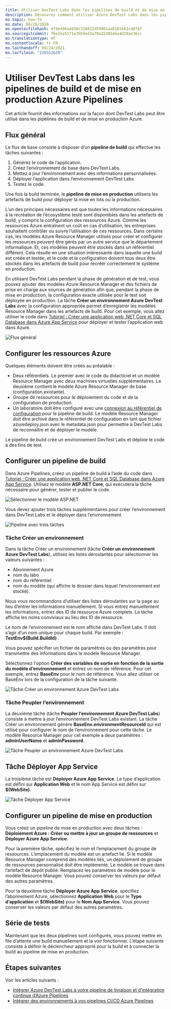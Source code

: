 ```yaml
---
title: Utiliser DevTest Labs dans les pipelines de build et de mise en production Azure Pipelines
description: Découvrez comment utiliser Azure DevTest Labs dans les pipelines de build et de mise en production Azure.
ms.topic: how-to
ms.date: 06/26/2020
ms.openlocfilehash: df9e496aa930c328832d59901aa8165e61cd076f
ms.sourcegitcommit: f6e2ea5571e35b9ed3a79a22485eba4d20ae36cc
ms.translationtype: HT
ms.contentlocale: fr-FR
ms.lasthandoff: 09/24/2021
ms.locfileid: "128552620"
---
```

# <a name="use-devtest-labs-in-azure-pipelines-build-and-release-pipelines"></a>Utiliser DevTest Labs dans les pipelines de build et de mise en production Azure Pipelines
Cet article fournit des informations sur la façon dont DevTest Labs peut être utilisé dans les pipelines de build et de mise en production Azure. 

## <a name="overall-flow"></a>Flux général
Le flux de base consiste à disposer d’un **pipeline de build** qui effectue les tâches suivantes :

1. Générez le code de l’application.
1. Créez l’environnement de base dans DevTest Labs.
1. Mettez à jour l’environnement avec des informations personnalisées.
1. Déployer l’application dans l’environnement DevTest Labs
1. Testez le code. 

Une fois la build terminée, le **pipeline de mise en production** utilisera les artefacts de build pour déployer la mise en lots ou la production. 

L’un des principes nécessaires est que toutes les informations nécessaires à la recréation de l’écosystème testé sont disponibles dans les artefacts de build, y compris la configuration des ressources Azure. Comme les ressources Azure entraînent un coût en cas d’utilisation, les entreprises souhaitent contrôler ou suivre l’utilisation de ces ressources. Dans certains cas, les modèles Azure Resource Manager utilisés pour créer et configurer les ressources peuvent être gérés par un autre service que le département informatique. Et, ces modèles peuvent être stockés dans un référentiel différent. Cela résulte en une situation intéressante dans laquelle une build est créée et testée, et le code et la configuration doivent tous deux être stockés dans les artefacts de build pour recréer correctement le système en production. 

En utilisant DevTest Labs pendant la phase de génération et de test, vous pouvez ajouter des modèles Azure Resource Manager et des fichiers de prise en charge aux sources de génération afin que, pendant la phase de mise en production, la configuration exacte utilisée pour le test soit déployée en production. La tâche **Créer un environnement Azure DevTest Labs** avec la configuration appropriée permet d’enregistrer les modèles Resource Manager dans les artefacts de build. Pour cet exemple, vous allez utiliser le code dans [Tutoriel : Créer une application web .NET Core et SQL Database dans Azure App Service](../app-service/tutorial-dotnetcore-sqldb-app.md) pour déployer et tester l’application web dans Azure.

![Flux général](./media/use-devtest-labs-build-release-pipelines/overall-flow.png)

## <a name="set-up-azure-resources"></a>Configurer les ressources Azure
Quelques éléments doivent être créés au préalable :

- Deux référentiels. Le premier avec le code du didacticiel et un modèle Resource Manager avec deux machines virtuelles supplémentaires. Le deuxième contient le modèle Azure Resource Manager de base (configuration existante).
- Groupe de ressources pour le déploiement du code et de la configuration de production.
- Un laboratoire doit être configuré avec une [connexion au référentiel de configuration](devtest-lab-create-environment-from-arm.md) pour le pipeline de build. Le modèle Resource Manager doit être archivé dans le référentiel de configuration en tant que fichier azuredeploy.json avec le metadata.json pour permettre à DevTest Labs de reconnaître et de déployer le modèle.

Le pipeline de build crée un environnement DevTest Labs et déploie le code à des fins de test.

## <a name="set-up-a-build-pipeline"></a>Configurer un pipeline de build
Dans Azure Pipelines, créez un pipeline de build à l’aide du code dans [Tutoriel : Créer une application web .NET Core et SQL Database dans Azure App Service](../app-service/tutorial-dotnetcore-sqldb-app.md). Utilisez le modèle **ASP.NET Core**, qui exécutera la tâche nécessaire pour générer, tester et publier le code.

![Sélectionner le modèle ASP.NET](./media/use-devtest-labs-build-release-pipelines/select-asp-net.png)

Vous devez ajouter trois tâches supplémentaires pour créer l’environnement dans DevTest Labs et le déployer dans l’environnement.

![Pipeline avec trois tâches](./media/use-devtest-labs-build-release-pipelines/pipeline-tasks.png)

### <a name="create-environment-task"></a>Tâche Créer un environnement
Dans la tâche Créer un environnement (tâche **Créer un environnement Azure DevTest Labs**), utilisez les listes déroulantes pour sélectionner les valeurs suivantes :

- Abonnement Azure
- nom du labo
- nom du référentiel
- nom du modèle (qui affiche le dossier dans lequel l’environnement est stocké). 

Nous vous recommandons d’utiliser des listes déroulantes sur la page au lieu d’entrer les informations manuellement. Si vous entrez manuellement les informations, entrez des ID de ressource Azure complets. La tâche affiche les noms conviviaux au lieu des ID de ressource. 

Le nom de l’environnement est le nom affiché dans DevTest Labs. Il doit s’agir d’un nom unique pour chaque build. Par exemple : **TestEnv$(Build.BuildId)** . 

Vous pouvez spécifier un fichier de paramètres ou des paramètres pour transmettre des informations dans le modèle Resource Manager. 

Sélectionnez l'option **Créer des variables de sortie en fonction de la sortie du modèle d’environnement** et entrez un nom de référence. Pour cet exemple, entrez **BaseEnv** pour le nom de référence. Vous allez utiliser ce BaseEnv lors de la configuration de la tâche suivante. 

![Tâche Créer un environnement Azure DevTest Labs](./media/use-devtest-labs-build-release-pipelines/create-environment.png)

### <a name="populate-environment-task"></a>Tâche Peupler l’environnement
La deuxième tâche (tâche **Peupler l’environnement Azure DevTest Labs**) consiste à mettre à jour l’environnement DevTest Labs existant. La tâche Créer un environnement génère **BaseEnv.environmentResourceId** qui est utilisé pour configurer le nom de l’environnement pour cette tâche. Le modèle Resource Manager pour cet exemple a deux paramètres : **adminUserName** et **adminPassword**. 

![Tâche Peupler un environnement Azure DevTest Labs](./media/use-devtest-labs-build-release-pipelines/populate-environment.png)

## <a name="app-service-deploy-task"></a>Tâche Déployer App Service
La troisième tâche est **Déployer Azure App Service**. Le type d’application est défini sur **Application Web** et le nom App Service est défini sur **$(WebSite)**.

![Tâche Déployer App Service](./media/use-devtest-labs-build-release-pipelines/app-service-deploy.png)

## <a name="set-up-release-pipeline"></a>Configurer un pipeline de mise en production
Vous créez un pipeline de mise en production avec deux tâches : **Déploiement Azure : Créer ou mettre à jour un groupe de ressources** et **Déployer Azure App Service**. 

Pour la première tâche, spécifiez le nom et l’emplacement du groupe de ressources. L’emplacement du modèle est un artefact lié. Si le modèle Resource Manager comprend des modèles liés, un déploiement de groupe de ressources personnalisé doit être implémenté. Le modèle se trouve dans l’artefact de dépôt publié. Remplacez les paramètres de modèle pour le modèle Resource Manager. Vous pouvez conserver les valeurs par défaut des autres paramètres. 

Pour la deuxième tâche **Déployer Azure App Service**, spécifiez l’abonnement Azure, sélectionnez **Application Web** pour le **Type d’application** et **$(WebSite)** pour le **Nom App Service**. Vous pouvez conserver les valeurs par défaut des autres paramètres. 

## <a name="test-run"></a>Série de tests
Maintenant que les deux pipelines sont configurés, vous pouvez mettre en file d’attente une build manuellement et la voir fonctionner. L’étape suivante consiste à définir le déclencheur approprié pour la build et à connecter la build au pipeline de mise en production.

## <a name="next-steps"></a>Étapes suivantes
Voir les articles suivants :

- [Intégrer Azure DevTest Labs à votre pipeline de livraison et d’intégration continue d’Azure Pipelines](devtest-lab-integrate-ci-cd.md)
- [Intégrer des environnements à vos pipelines CI/CD Azure Pipelines](integrate-environments-devops-pipeline.md)
